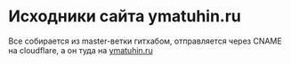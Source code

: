 # Исходники сайта ymatuhin.ru

Все собирается из master-ветки гитхабом, отправляется через CNAME на cloudflare, а он туда на <a href="https://ymatuhin.ru">ymatuhin.ru</a>
